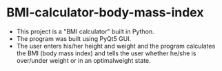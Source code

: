 # BMI-calculator-body-mass-index

* This project is a "BMI calculator" built in Python.
* The program was built using PyQt5 GUI.
* The user enters his/her height and weight and the program calculates the BMI (body mass index) and tells the user whether he/she is over/under weight or in an optimalweight state.
